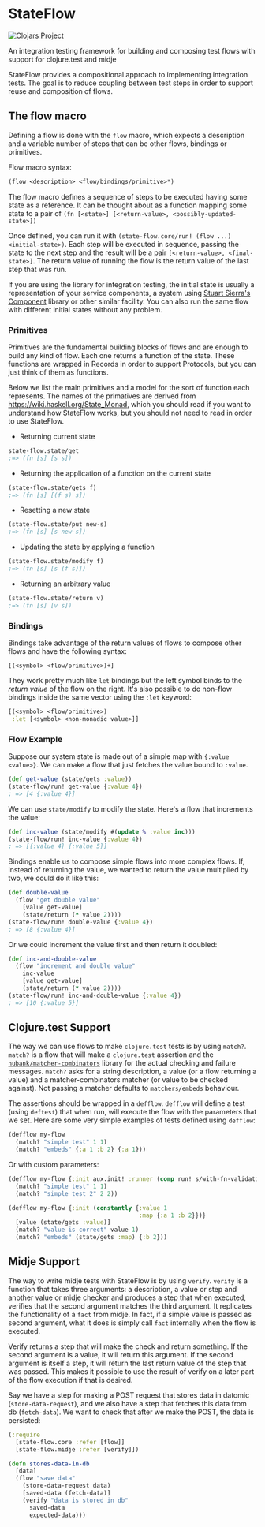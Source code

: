 # StateFlow

[![Clojars Project](https://img.shields.io/clojars/v/nubank/state-flow.svg)](https://clojars.org/nubank/state-flow)

An integration testing framework for building and composing test flows with support for clojure.test and midje

StateFlow provides a compositional approach to implementing integration tests. The goal is to reduce coupling between test steps in order to support reuse and composition of flows.

## The flow macro

Defining a flow is done with the `flow` macro, which expects a description and a variable number of steps that can be other flows, bindings or primitives.

Flow macro syntax:
```clojure
(flow <description> <flow/bindings/primitive>*)
```

The flow macro defines a sequence of steps to be executed having some state as a reference.
It can be thought about as a function mapping some state to a pair of `(fn [<state>] [<return-value>, <possibly-updated-state>])`

Once defined, you can run it with `(state-flow.core/run! (flow ...) <initial-state>)`.
Each step will be executed in sequence, passing the state to the next step and the result will be a pair `[<return-value>, <final-state>]`.
The return value of running the flow is the return value of the last step that was run.

If you are using the library for integration testing, the initial state is usually a representation of your service components,
a system using [Stuart Sierra's Component](https://github.com/stuartsierra/component) library or other similar facility. You can also run the same flow with different initial states without any problem.

### Primitives

Primitives are the fundamental building blocks of flows and are
enough to build any kind of flow. Each one returns a function of the
state. These functions are wrapped in Records in order to support
Protocols, but you can just think of them as functions.

Below we list the main primitives and a model for the sort of function
each represents. The names of the primatives are derived from
https://wiki.haskell.org/State_Monad, which you should read if you
want to understand how StateFlow works, but you should not need to
read in order to use StateFlow.

* Returning current state

```clojure
state-flow.state/get
;=> (fn [s] [s s])
```

* Returning the application of a function on the current state

```clojure
(state-flow.state/gets f)
;=> (fn [s] [(f s) s])
```

* Resetting a new state

```clojure
(state-flow.state/put new-s)
;=> (fn [s] [s new-s])
```

* Updating the state by applying a function

```clojure
(state-flow.state/modify f)
;=> (fn [s] [s (f s)])
```
* Returning an arbitrary value

```clojure
(state-flow.state/return v)
;=> (fn [s] [v s])
```

### Bindings

Bindings take advantage of the return values of flows to compose other flows and have the following syntax:

`[(<symbol> <flow/primitive>)+]`

They work pretty much like `let` bindings but the left symbol binds to the _return value_ of the flow on the right.
It's also possible to do non-flow bindings inside the same vector using the `:let` keyword:

```clojure
[(<symbol> <flow/primitive>)
 :let [<symbol> <non-monadic value>]]
 ```

### Flow Example

Suppose our system state is made out of a simple map with `{:value <value>}`. We can make a flow that just
fetches the value bound to `:value`.

```clojure
(def get-value (state/gets :value))
(state-flow/run! get-value {:value 4})
; => [4 {:value 4}]
```

We can use `state/modify` to modify the state. Here's a flow that increments the value:

```clojure
(def inc-value (state/modify #(update % :value inc)))
(state-flow/run! inc-value {:value 4})
; => [{:value 4} {:value 5}]
```

Bindings enable us to compose simple flows into more complex flows.
If, instead of returning the value, we wanted to return the value
multiplied by two, we could do it like this:

```clojure
(def double-value
  (flow "get double value"
    [value get-value]
    (state/return (* value 2))))
(state-flow/run! double-value {:value 4})
; => [8 {:value 4}]
```

Or we could increment the value first and then return it doubled:

```clojure
(def inc-and-double-value
  (flow "increment and double value"
    inc-value
    [value get-value]
    (state/return (* value 2))))
(state-flow/run! inc-and-double-value {:value 4})
; => [10 {:value 5}]
```

## Clojure.test Support

The way we can use flows to make `clojure.test` tests is by using `match?`.
`match?` is a flow that will make a `clojure.test` assertion and the [`nubank/matcher-combinators`](https://github.com/nubank/matcher-combinators/) library
for the actual checking and failure messages. `match?` asks for a string description, a value (or a flow returning a value) and a matcher-combinators matcher (or value to be checked against). Not passing a matcher defaults to `matchers/embeds` behaviour.

The assertions should be wrapped in a `defflow`. `defflow` will define a test (using `deftest`)
that when run, will execute the flow with the parameters that we set. Here are some very simple examples
of tests defined using `defflow`:

```clojure
(defflow my-flow
  (match? "simple test" 1 1)
  (match? "embeds" {:a 1 :b 2} {:a 1}))
```
Or with custom parameters:

```clojure
(defflow my-flow {:init aux.init! :runner (comp run! s/with-fn-validation)}
  (match? "simple test" 1 1)
  (match? "simple test 2" 2 2))
```

```clojure
(defflow my-flow {:init (constantly {:value 1
                                     :map {:a 1 :b 2}})}
  [value (state/gets :value)]
  (match? "value is correct" value 1)
  (match? "embeds" (state/gets :map) {:b 2}))
```

## Midje Support

The way to write midje tests with StateFlow is by using `verify`.
`verify` is a function that takes three arguments: a description, a value or step and another value or midje checker
and produces a step that when executed, verifies that the second argument matches the third argument. It replicates the functionality of a `fact` from midje.
In fact, if a simple value is passed as second argument, what it does is simply call `fact` internally when the flow is executed.

Verify returns a step that will make the check and return something. If the second argument is a value, it will return this argument. If the second argument is itself a step, it will return the last return value of the step that was passed. This makes it possible to use the result of verify on a later part of the flow execution if that is desired.

Say we have a step for making a POST request that stores data in datomic (`store-data-request`),
and we also have a step that fetches this data from db (`fetch-data`). We want to check that after we make the POST, the data is persisted:

```clojure
(:require
  [state-flow.core :refer [flow]]
  [state-flow.midje :refer [verify]])

(defn stores-data-in-db
  [data]
  (flow "save data"
    (store-data-request data)
    [saved-data (fetch-data)]
    (verify "data is stored in db"
      saved-data
      expected-data)))
```

